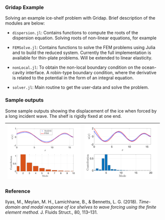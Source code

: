 ### Gridap Example

Solving an example ice-shelf problem with Gridap. Brief description of the modules are below:

- `dispersion.jl`: Contains functions to compute the roots of the dispersion equation. Solving roots of non-linear equations, for example

- `FEMSolve.jl`: Contains functions to solve the FEM problems using Julia and to build the reduced system. Currently the full implementation is available for thin-plate problems. Will be extended to linear elasticity.

- `nonLocal.jl`: To obtain the non-local boundary condition on the ocean-cavity interface. A robin-type boundary condition, where the derivative is related to the potential in the form of an integral equation.

- `solver.jl`: Main routine to get the user-data and solve the problem.

### Sample outputs

Some sample outputs showing the displacement of the ice when forced by a long incident wave. The shelf is rigidly fixed at one end.

| ![Disp](disp1.png) | ![Disp](disp2.png) |
| -- | -- | 

### Reference

Ilyas, M., Meylan, M. H., Lamichhane, B., & Bennetts, L. G. (2018). *Time-domain and modal response of ice shelves to wave forcing using the finite element method.* J. Fluids Struct., 80, 113–131.
